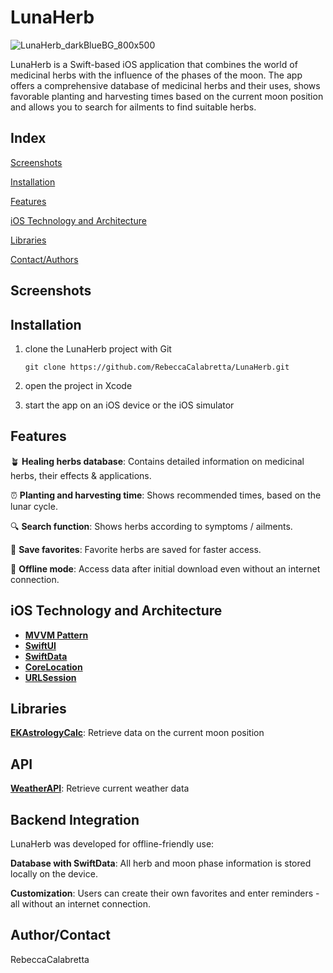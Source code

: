 # LunaHerb
![LunaHerb_darkBlueBG_800x500](https://github.com/user-attachments/assets/d9ac177b-9793-4985-b39b-8a0e3cca58bc)

LunaHerb is a Swift-based iOS application that combines the world of medicinal herbs with the influence of the phases of the moon. The app offers a comprehensive database of medicinal herbs and their uses, shows favorable planting and harvesting times based on the current moon position and allows you to search for ailments to find suitable herbs. 

## Index

[Screenshots](#Screenshots)

[Installation](#Installation)

[Features](#Features)

[iOS Technology and Architecture](#iOS-Technology-Implementation)

[Libraries](#Libraries)

[Contact/Authors](#Contact/Authors)

## Screenshots

## Installation

1. clone the LunaHerb project with Git
   ```git
   git clone https://github.com/RebeccaCalabretta/LunaHerb.git
   ```

3. open the project in Xcode

4. start the app on an iOS device or the iOS simulator

## Features

🪴 **Healing herbs database**: Contains detailed information on medicinal herbs, their effects & applications.

⏰ **Planting and harvesting time**: Shows recommended times, based on the lunar cycle.

🔍 **Search function**: Shows herbs according to symptoms / ailments.

💚 **Save favorites**: Favorite herbs are saved for faster access.

🚫 **Offline mode**: Access data after initial download even without an internet connection.

## iOS Technology and Architecture

- **[MVVM Pattern](https://www.avanderlee.com/swiftui/mvvm-architectural-coding-pattern-to-structure-views/)**
- **[SwiftUI](https://developer.apple.com/documentation/SwiftUI)**
- **[SwiftData](https://developer.apple.com/documentation/SwiftData)**
- **[CoreLocation](https://developer.apple.com/documentation/CoreLocation)**
- **[URLSession](https://developer.apple.com/documentation/foundation/urlsession)**

## Libraries

**[EKAstrologyCalc](https://github.com/emvakar/EKAstrologyCalc)**: Retrieve data on the current moon position

## API
**[WeatherAPI](https://www.weatherapi.com/docs/)**: Retrieve current weather data

## Backend Integration

LunaHerb was developed for offline-friendly use:

**Database with SwiftData**: All herb and moon phase information is stored locally on the device.

**Customization**: Users can create their own favorites and enter reminders - all without an internet connection.

## Author/Contact

RebeccaCalabretta


